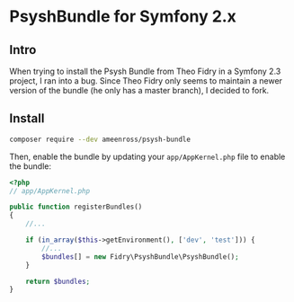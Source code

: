 # PsyshBundle for Symfony 2.x

## Intro

When trying to install the Psysh Bundle from Theo Fidry in a Symfony 2.3
project, I ran into a bug. Since Theo Fidry only seems to maintain a newer
version of the bundle (he only has a master branch), I decided to fork.

## Install

```bash
composer require --dev ameenross/psysh-bundle
```

Then, enable the bundle by updating your `app/AppKernel.php` file to enable the bundle:
```php
<?php
// app/AppKernel.php

public function registerBundles()
{
    //...

    if (in_array($this->getEnvironment(), ['dev', 'test'])) {
        //...
        $bundles[] = new Fidry\PsyshBundle\PsyshBundle();
    }

    return $bundles;
}
